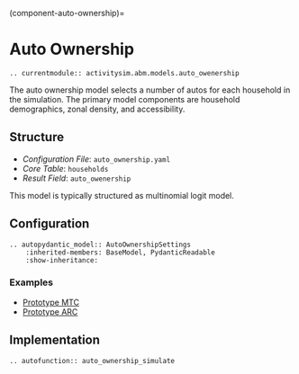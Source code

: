 (component-auto-ownership)=
# Auto Ownership

```{eval-rst}
.. currentmodule:: activitysim.abm.models.auto_owenership
```

The auto ownership model selects a number of autos for each household in the simulation.
The primary model components are household demographics, zonal density, and accessibility.

## Structure

- *Configuration File*: `auto_ownership.yaml`
- *Core Table*: `households`
- *Result Field*: `auto_owenership`

This model is typically structured as multinomial logit model.

## Configuration

```{eval-rst}
.. autopydantic_model:: AutoOwnershipSettings
    :inherited-members: BaseModel, PydanticReadable
    :show-inheritance:
```

### Examples

- [Prototype MTC](https://github.com/ActivitySim/activitysim/blob/main/activitysim/examples/prototype_mtc/configs/auto_ownership.yaml)
- [Prototype ARC](https://github.com/ActivitySim/activitysim/blob/main/activitysim/examples/prototype_arc/configs/auto_ownership.yaml)

## Implementation

```{eval-rst}
.. autofunction:: auto_ownership_simulate
```
